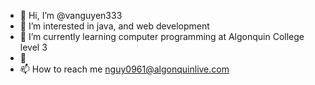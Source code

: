 - 👋 Hi, I’m @vanguyen333
- 👀 I’m interested in java, and web development
- 🌱 I’m currently learning computer programming at Algonquin College level 3
- 💞️
- 📫 How to reach me nguy0961@algonquinlive.com

<!---
vanguyen333/vanguyen333 is a ✨ special ✨ repository because its `README.md` (this file) appears on your GitHub profile.
You can click the Preview link to take a look at your changes.
--->
